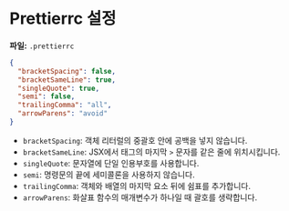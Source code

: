 # Prettierrc 설정

**파일:** `.prettierrc`

```json
{
  "bracketSpacing": false,
  "bracketSameLine": true,
  "singleQuote": true,
  "semi": false,
  "trailingComma": "all",
  "arrowParens": "avoid"
}
```

- `bracketSpacing`: 객체 리터럴의 중괄호 안에 공백을 넣지 않습니다.
- `bracketSameLine`: JSX에서 태그의 마지막 `>` 문자를 같은 줄에 위치시킵니다.
- `singleQuote`: 문자열에 단일 인용부호를 사용합니다.
- `semi`: 명령문의 끝에 세미콜론을 사용하지 않습니다.
- `trailingComma`: 객체와 배열의 마지막 요소 뒤에 쉼표를 추가합니다.
- `arrowParens`: 화살표 함수의 매개변수가 하나일 때 괄호를 생략합니다.
